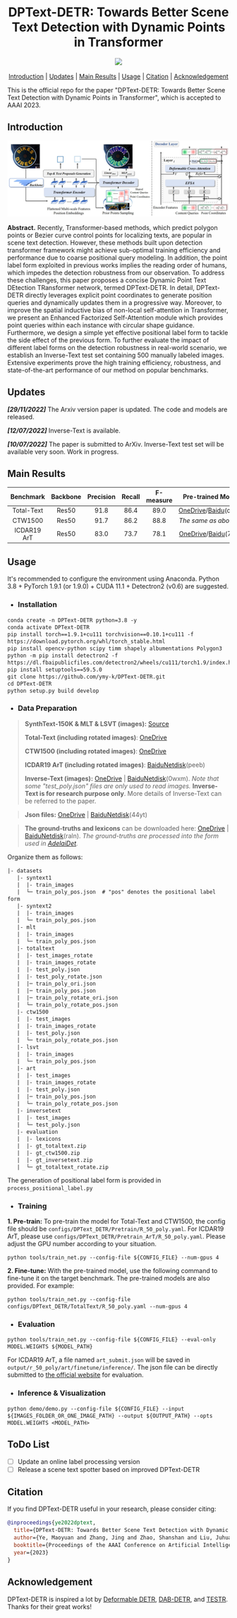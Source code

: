 <h1 align="center"> DPText-DETR: Towards Better Scene Text Detection with Dynamic Points in Transformer </h1> 

<p align="center">
<a href="https://arxiv.org/abs/2207.04491v2.pdf"><img src="https://img.shields.io/badge/arXiv-Paper-<color>"></a>
</p>

<p align="center">
  <a href="#Introduction">Introduction</a> |
  <a href="#Updates">Updates</a> |
  <a href="#Main Results">Main Results</a> |
  <a href="#Usage">Usage</a> |
  <a href="#Citation">Citation</a> |
  <a href="#Acknowledgment">Acknowledgement</a>
</p >
This is the official repo for the paper "DPText-DETR: Towards Better Scene Text Detection with Dynamic Points in Transformer", which is accepted to AAAI 2023.

## Introduction

<img src="./figs/dptext_detr.jpg" alt="image" style="zoom:50%;" />

**Abstract.** Recently, Transformer-based methods, which predict polygon points or Bezier curve control points for localizing texts, are popular in scene text detection. However, these methods built upon detection transformer framework might achieve sub-optimal training efficiency and performance due to coarse positional query modeling. In addition, the point label form exploited in previous works implies the reading order of humans, which impedes the detection robustness from our observation. To address these challenges, this paper proposes a concise Dynamic Point Text DEtection TRansformer network, termed DPText-DETR. In detail, DPText-DETR directly leverages explicit point coordinates to generate position queries and dynamically updates them in a progressive way. Moreover, to improve the spatial inductive bias of non-local self-attention in Transformer, we present an Enhanced Factorized Self-Attention module which provides point queries within each instance with circular shape guidance. Furthermore, we design a simple yet effective positional label form to tackle the side effect of the previous form. To further evaluate the impact of different label forms on the detection robustness in real-world scenario, we establish an Inverse-Text test set containing 500 manually labeled images. Extensive experiments prove the high training efficiency, robustness, and state-of-the-art performance of our method on popular benchmarks.

## Updates
***[29/11/2022]*** The Arxiv version paper is updated. The code and models are released.

***[12/07/2022]*** Inverse-Text is available.

***[10/07/2022]*** The paper is submitted to ArXiv. Inverse-Text test set will be available very soon. Work in progress.

## Main Results

|Benchmark|Backbone|Precision|Recall|F-measure|Pre-trained Model|Fine-tuned Model|
|:------:|:------:|:------:|:------:|:------:|:------:|:------:|
|Total-Text|Res50|91.8|86.4|89.0|[OneDrive](https://1drv.ms/u/s!AimBgYV7JjTlgccGbLGc9wYB-CGfpg?e=kpyje7)/[Baidu](https://pan.baidu.com/s/1MatDxMtAc2HhI56otNQ3pA)(osxo)|[OneDrive](https://1drv.ms/u/s!AimBgYV7JjTlgccKyruwWCE09pdxnA?e=sMx7fq)/[Baidu](https://pan.baidu.com/s/1Vs69ZGp9HeJzGqptupx3uw)(p268)|
|CTW1500|Res50|91.7|86.2|88.8|*The same as above* ↑|[OneDrive](https://1drv.ms/u/s!AimBgYV7JjTlgccJzxovPI8jwlbDzg?e=IUAYHv)/[Baidu](https://pan.baidu.com/s/1a5eUHOwK1udHSD3ZP21TdA)(disp)|
|ICDAR19 ArT|Res50|83.0|73.7|78.1|[OneDrive](https://1drv.ms/u/s!AimBgYV7JjTlgccH_WYEdZc5oXPCTw?e=ZluxqK)/[Baidu](https://pan.baidu.com/s/1GAWyJIL-d3MEW0hWKYfArA)(7sfe)|[OneDrive](https://1drv.ms/u/s!AimBgYV7JjTlgccIHXZbf1NmAVtczg?e=1wuJzE)/[Baidu](https://pan.baidu.com/s/1MNngf_vJlSsqgbHKf6K-bA)(z8if)|

## Usage

It's recommended to configure the environment using Anaconda. Python 3.8 + PyTorch 1.9.1 (or 1.9.0) + CUDA 11.1 + Detectron2 (v0.6) are suggested.

- ### Installation
```
conda create -n DPText-DETR python=3.8 -y
conda activate DPText-DETR
pip install torch==1.9.1+cu111 torchvision==0.10.1+cu111 -f https://download.pytorch.org/whl/torch_stable.html
pip install opencv-python scipy timm shapely albumentations Polygon3
python -m pip install detectron2 -f https://dl.fbaipublicfiles.com/detectron2/wheels/cu111/torch1.9/index.html
pip install setuptools==59.5.0
git clone https://github.com/ymy-k/DPText-DETR.git
cd DPText-DETR
python setup.py build develop
```

- ### Data Preparation

>**SynthText-150K & MLT & LSVT (images):**  [Source](https://github.com/aim-uofa/AdelaiDet/tree/master/datasets) 
>
>**Total-Text (including rotated images)**: [OneDrive](https://1drv.ms/u/s!AimBgYV7JjTlgccOW1TUlgm64M0yRA?e=jwY6b1)
>
>**CTW1500 (including rotated images)**: [OneDrive](https://1drv.ms/u/s!AimBgYV7JjTlgccPGEv4DkiUl23MEg?e=44CtL6)
>
>**ICDAR19 ArT (including rotated images)**: [BaiduNetdisk](https://pan.baidu.com/s/1zHW921lucH5mGC3nJLTSSg)(peeb)
>
>**Inverse-Text (images):** [OneDrive](https://1drv.ms/u/s!AimBgYV7JjTlgccM-gUympw2fCwyHg?e=7OhZjZ) | [BaiduNetdisk](https://pan.baidu.com/s/1wKwdHErG-1u3Rn3jm5CeEw)(0wxm). *Note that some "test_poly.json" files are only used to read images.* **Inverse-Text is for research purpose only**. More details of Inverse-Text can be referred to the paper.

>**Json files:** [OneDrive](https://1drv.ms/u/s!AimBgYV7JjTlgccNWKEMwwbJO4TYQw?e=ridXPV) | [BaiduNetdisk](https://pan.baidu.com/s/1bDE1z6c7z6wCTY5W-jJ3Qw)(44yt)

>**The ground-truths and lexicons** can be downloaded here: [OneDrive](https://1drv.ms/u/s!AimBgYV7JjTlgccL51PYHmj1gZk-cA?e=m9rUpT) | [BaiduNetdisk](https://pan.baidu.com/s/1RCsic0Hrt0EQg8ryqVM3ag)(raln). *The ground-truths are processed into the form used in [AdelaiDet](https://github.com/aim-uofa/AdelaiDet).*

Organize them as follows:
```
|- datasets
   |- syntext1
   |  |- train_images
   |  └─ train_poly_pos.json  # "pos" denotes the positional label form
   |- syntext2
   |  |- train_images
   |  └─ train_poly_pos.json
   |- mlt
   |  |- train_images
   |  └─ train_poly_pos.json
   |- totaltext
   |  |- test_images_rotate
   |  |- train_images_rotate
   |  |- test_poly.json
   |  |- test_poly_rotate.json
   |  |─ train_poly_ori.json
   |  |─ train_poly_pos.json
   |  |─ train_poly_rotate_ori.json
   |  └─ train_poly_rotate_pos.json
   |- ctw1500
   |  |- test_images
   |  |- train_images_rotate
   |  |- test_poly.json
   |  └─ train_poly_rotate_pos.json
   |- lsvt
   |  |- train_images
   |  └─ train_poly_pos.json
   |- art
   |  |- test_images
   |  |- train_images_rotate
   |  |- test_poly.json
   |  |─ train_poly_pos.json
   |  └─ train_poly_rotate_pos.json
   |- inversetext
   |  |- test_images
   |  └─ test_poly.json
   |- evaluation
   |  |- lexicons
   |  |- gt_totaltext.zip
   |  |- gt_ctw1500.zip
   |  |- gt_inversetext.zip
   |  └─ gt_totaltext_rotate.zip
```

The generation of positional label form is provided in `process_positional_label.py`

- ### Training

**1. Pre-train:**
To pre-train the model for Total-Text and CTW1500, the config file should be `configs/DPText_DETR/Pretrain/R_50_poly.yaml`. For ICDAR19 ArT, please use `configs/DPText_DETR/Pretrain_ArT/R_50_poly.yaml`. Please adjust the GPU number according to your situation.

```
python tools/train_net.py --config-file ${CONFIG_FILE} --num-gpus 4
```

**2. Fine-tune:**
With the pre-trained model, use the following command to fine-tune it on the target benchmark. The pre-trained models are also provided.  For example:

```
python tools/train_net.py --config-file configs/DPText_DETR/TotalText/R_50_poly.yaml --num-gpus 4
```

- ### Evaluation
```
python tools/train_net.py --config-file ${CONFIG_FILE} --eval-only MODEL.WEIGHTS ${MODEL_PATH}
```
For ICDAR19 ArT, a file named `art_submit.json` will be saved in `output/r_50_poly/art/finetune/inference/`. The json file can be directly submitted to [the official website](https://rrc.cvc.uab.es/?ch=14) for evaluation.

- ### Inference & Visualization
```
python demo/demo.py --config-file ${CONFIG_FILE} --input ${IMAGES_FOLDER_OR_ONE_IMAGE_PATH} --output ${OUTPUT_PATH} --opts MODEL.WEIGHTS <MODEL_PATH>
```

## ToDo List

- [ ] Update an online label processing version
- [ ] Release a scene text spotter based on improved DPText-DETR

## Citation

If you find DPText-DETR useful in your research, please consider citing:
```bibtex
@inproceedings{ye2022dptext,
  title={DPText-DETR: Towards Better Scene Text Detection with Dynamic Points in Transformer},
  author={Ye, Maoyuan and Zhang, Jing and Zhao, Shanshan and Liu, Juhua and Du, Bo and Tao, Dacheng},
  booktitle={Proceedings of the AAAI Conference on Artificial Intelligence},
  year={2023}
}
```

## Acknowledgement

DPText-DETR is inspired a lot by [Deformable DETR](https://github.com/fundamentalvision/Deformable-DETR), [DAB-DETR](https://github.com/IDEA-opensource/DAB-DETR), and [TESTR](https://github.com/mlpc-ucsd/TESTR). Thanks for their great works!
